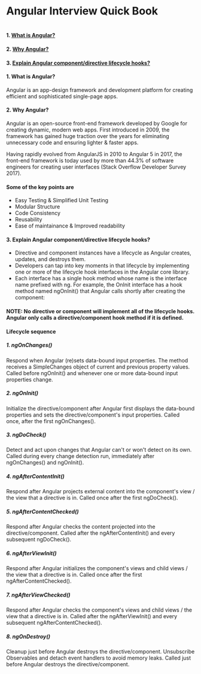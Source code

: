 <H1>Angular Interview Quick Book<H1>

#### 1. [What is Angular?](#1-what-is-angular-1)
#### 2. [Why Angular?](#2-why-angular-1)
#### 3. [Explain Angular component/directive lifecycle hooks?](#3-explain-angular-componentdirective-lifecycle-hooks-1)

#### 1. What is Angular?
Angular is an app-design framework and development platform for creating efficient and sophisticated single-page apps.

#### 2. Why Angular?
Angular is an open-source front-end framework developed by Google for creating dynamic, modern web apps. First introduced in 2009, the framework has gained huge traction over the years for eliminating unnecessary code and ensuring lighter & faster apps.

Having rapidly evolved from AngularJS in 2010 to Angular 5 in 2017, the front-end framework is today used by more than 44.3% of software engineers for creating user interfaces (Stack Overflow Developer Survey 2017).
#### Some of the key points are 
- Easy Testing & Simplified Unit Testing
- Modular Structure
- Code Consistency
- Reusability
- Ease of maintainance & Improved readability

#### 3. Explain Angular component/directive lifecycle hooks?
- Directive and component instances have a lifecycle as Angular creates, updates, and destroys them. 
- Developers can tap into key moments in that lifecycle by implementing one or more of the lifecycle hook interfaces in the Angular core library.
- Each interface has a single hook method whose name is the interface name prefixed with ng. For example, the OnInit interface has a hook method named ngOnInit() that Angular calls shortly after creating the component:

#### NOTE: No directive or component will implement all of the lifecycle hooks. Angular only calls a directive/component hook method if it is defined.

#### Lifecycle sequence
##### 1. ngOnChanges()
Respond when Angular (re)sets data-bound input properties. The method receives a SimpleChanges object of current and previous property values.
Called before ngOnInit() and whenever one or more data-bound input properties change.

##### 2. ngOnInit()
Initialize the directive/component after Angular first displays the data-bound properties and sets the directive/component's input properties.
Called once, after the first ngOnChanges().

##### 3. ngDoCheck()
Detect and act upon changes that Angular can't or won't detect on its own.
Called during every change detection run, immediately after ngOnChanges() and ngOnInit().

##### 4. ngAfterContentInit()
Respond after Angular projects external content into the component's view / the view that a directive is in.
Called once after the first ngDoCheck().

##### 5. ngAfterContentChecked()
Respond after Angular checks the content projected into the directive/component.
Called after the ngAfterContentInit() and every subsequent ngDoCheck().

##### 6. ngAfterViewInit()
Respond after Angular initializes the component's views and child views / the view that a directive is in.
Called once after the first ngAfterContentChecked().

##### 7. ngAfterViewChecked()
Respond after Angular checks the component's views and child views / the view that a directive is in.
Called after the ngAfterViewInit() and every subsequent ngAfterContentChecked().

##### 8. ngOnDestroy()
Cleanup just before Angular destroys the directive/component. Unsubscribe Observables and detach event handlers to avoid memory leaks.
Called just before Angular destroys the directive/component.
